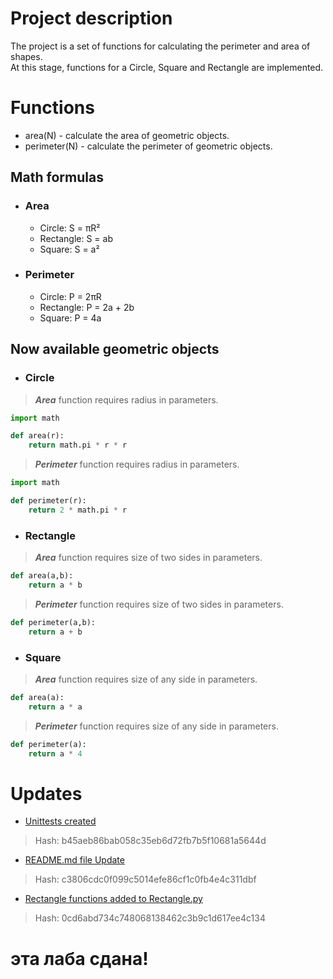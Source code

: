# Project description
The project is a set of functions for calculating the perimeter and area of shapes.<br> 
At this stage, functions for a Circle, Square and Rectangle are implemented.

# Functions
- area(N) - calculate the area of geometric objects.
- perimeter(N) - calculate the perimeter of geometric objects.
## Math formulas
- ### Area
  - Circle: S = πR²
  - Rectangle: S = ab
  - Square: S = a²

- ### Perimeter
  - Circle: P = 2πR
  - Rectangle: P = 2a + 2b
  - Square: P = 4a

## Now available geometric objects
- ### Circle
> ***Area*** function requires radius in parameters.<br>
```python
import math

def area(r):
    return math.pi * r * r
```
> ***Perimeter*** function requires radius in parameters.
```python
import math

def perimeter(r):
    return 2 * math.pi * r
```
- ### Rectangle
> ***Area*** function requires size of two sides in parameters.<br>
```python
def area(a,b):
    return a * b
```
> ***Perimeter*** function requires size of two sides in parameters.
```python
def perimeter(a,b):
    return a + b
```
-  ### Square
> ***Area*** function requires size of any side in parameters.
```python
def area(a):
    return a * a
```
> ***Perimeter*** function requires size of any side in parameters.
```python
def perimeter(a):
    return a * 4
```


# Updates
- [Unittests created](https://github.com/Perlysha/lab2/commit/b45aeb86bab058c35eb6d72fb7b5f10681a5644d) <br>
>Hash: b45aeb86bab058c35eb6d72fb7b5f10681a5644d
- [README.md file Update](https://github.com/Perlysha/lab2/commit/c3806cdc0f099c5014efe86cf1c0fb4e4c311dbf) <br>
>Hash: c3806cdc0f099c5014efe86cf1c0fb4e4c311dbf <br>
- [Rectangle functions added to Rectangle.py](https://github.com/Perlysha/lab2/commit/0cd6abd734c748068138462c3b9c1d617ee4c134) <br>
>Hash: 0cd6abd734c748068138462c3b9c1d617ee4c134 <br>

# эта лаба сдана!
